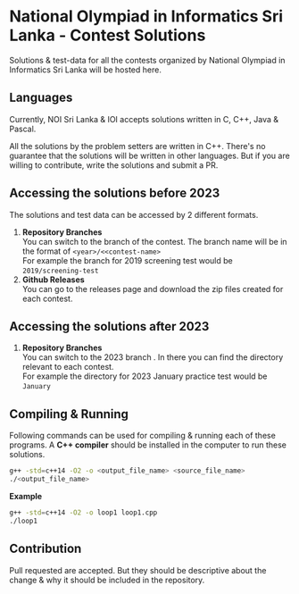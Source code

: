 # National Olympiad in Informatics Sri Lanka - Contest Solutions

Solutions & test-data for all the contests organized by National Olympiad in Informatics Sri Lanka will be hosted here. 

## Languages

Currently, NOI Sri Lanka & IOI accepts solutions written in C, C++, Java & Pascal.  
  
All the solutions by the problem setters are written in C++. 
There's no guarantee that the solutions will be written in other languages. 
But if you are willing to contribute, write the solutions and submit a PR.

## Accessing the solutions before 2023

The solutions and test data can be accessed by 2 different formats.
1. **Repository Branches**  
    You can switch to the branch of the contest.
    The branch name will be in the format of ``<year>/<<contest-name>``   
    For example the branch for 2019 screening test would be ``2019/screening-test``  
2. **Github Releases**  
    You can go to the releases page and download the zip files created for each contest.

## Accessing the solutions after 2023
1. **Repository Branches**  
    You can switch to the 2023 branch .
    In there you can find the directory relevant to each contest.  
    For example the directory  for 2023 January practice test would be ``January``  

## Compiling & Running

Following commands can be used for compiling & running each of these programs. A **C++ compiler** should be installed 
in the computer to run these solutions.

```bash
g++ -std=c++14 -O2 -o <output_file_name> <source_file_name>
./<output_file_name>
```

**Example**

```bash
g++ -std=c++14 -O2 -o loop1 loop1.cpp
./loop1
```

## Contribution

Pull requested are accepted. But they should be descriptive about the change & why it should be included in the 
repository.
